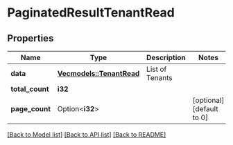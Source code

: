 # PaginatedResultTenantRead

## Properties

Name | Type | Description | Notes
------------ | ------------- | ------------- | -------------
**data** | [**Vec<models::TenantRead>**](TenantRead.md) | List of Tenants | 
**total_count** | **i32** |  | 
**page_count** | Option<**i32**> |  | [optional][default to 0]

[[Back to Model list]](../README.md#documentation-for-models) [[Back to API list]](../README.md#documentation-for-api-endpoints) [[Back to README]](../README.md)


